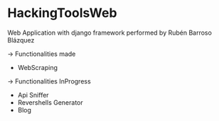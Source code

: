 # HackingToolsWeb

Web Application with django framework performed by Rubén Barroso Blázquez

-> Functionalities made
   - WebScraping
   
-> Functionalities InProgress
   - Api Sniffer
   - Revershells Generator
   - Blog
